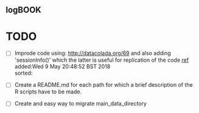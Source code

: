 logBOOK 
---



# TODO

* [ ] Improde code using: http://datacolada.org/69 and also adding 'sessionInfo()' 
which the latter is useful for replication of the code [ref](https://wresch.github.io/2014/06/26/savitzky-golay.html)		
	added:Wed  9 May 20:48:52 BST 2018  
	sorted: 		



* [ ] Create a README.md for each path for which a brief description
   of the R scripts have to be made.
* [ ] Create and easy way to migrate main_data_directory


